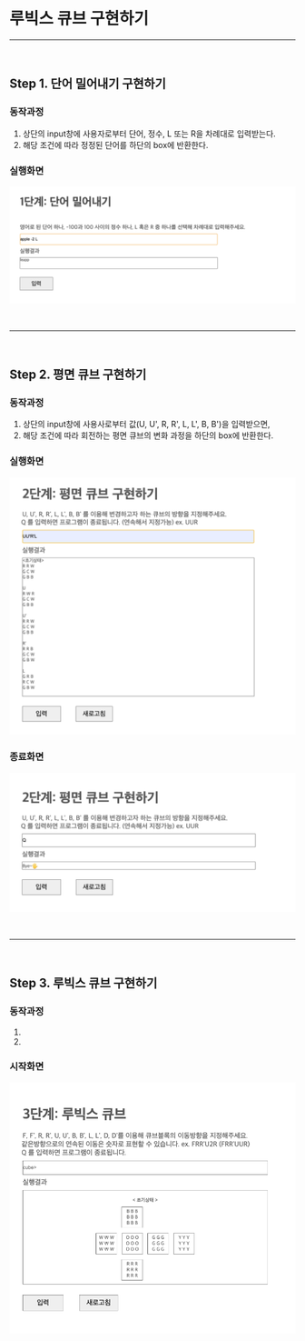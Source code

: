 # 루빅스 큐브 구현하기

---

<br>

## Step 1. 단어 밀어내기 구현하기

### 동작과정

1. 상단의 input창에 사용자로부터 단어, 정수, L 또는 R을 차례대로 입력받는다. <br>
2. 해당 조건에 따라 정정된 단어를 하단의 box에 반환한다.

### 실행화면

![실행화면](step-1.png)

<br>

---

<br>

## Step 2. 평면 큐브 구현하기

### 동작과정

1. 상단의 input창에 사용사로부터 값(U, U', R, R', L, L', B, B')을 입력받으면,<br>
2. 해당 조건에 따라 회전하는 평면 큐브의 변화 과정을 하단의 box에 반환한다.

### 실행화면

![실행화면](step2-1.png)

### 종료화면

![종료화면](step2-2.png)

<br>

---

<br>

## Step 3. 루빅스 큐브 구현하기

### 동작과정

1.
2.

### 시작화면

![시작화면](step3-1.png)
